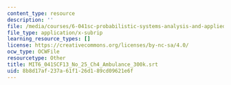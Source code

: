 ```yaml
---
content_type: resource
description: ''
file: /media/courses/6-041sc-probabilistic-systems-analysis-and-applied-probability-fall-2013/8b8d17af237a61f126d189cd09621e6f_MIT6_041SCF13_No_25_Ch4_Ambulance_300k.srt
file_type: application/x-subrip
learning_resource_types: []
license: https://creativecommons.org/licenses/by-nc-sa/4.0/
ocw_type: OCWFile
resourcetype: Other
title: MIT6_041SCF13_No_25_Ch4_Ambulance_300k.srt
uid: 8b8d17af-237a-61f1-26d1-89cd09621e6f
---
```

